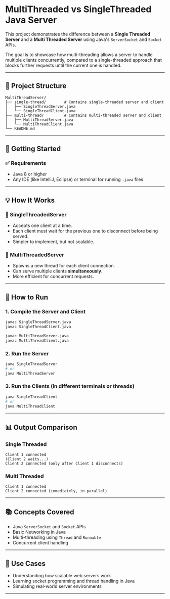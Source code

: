 # MultiThreaded vs SingleThreaded Java Server

This project demonstrates the difference between a **Single Threaded Server** and a **Multi Threaded Server** using Java's `ServerSocket` and `Socket` APIs.

The goal is to showcase how multi-threading allows a server to handle multiple clients concurrently, compared to a single-threaded approach that blocks further requests until the current one is handled.

---

## 📂 Project Structure

```
MultiThreadServer/
├── single-thread/        # Contains single-threaded server and client
│   ├── SingleThreadServer.java
│   └── SingleThreadClient.java
├── multi-thread/         # Contains multi-threaded server and client
│   ├── MultiThreadServer.java
│   └── MultiThreadClient.java
└── README.md
```

---

## 🚀 Getting Started

### ✅ Requirements
- Java 8 or higher
- Any IDE (like IntelliJ, Eclipse) or terminal for running `.java` files

---

## 💡 How It Works

### 🧵 SingleThreadedServer
- Accepts one client at a time.
- Each client must wait for the previous one to disconnect before being served.
- Simpler to implement, but not scalable.

### 🧵 MultiThreadedServer
- Spawns a new thread for each client connection.
- Can serve multiple clients **simultaneously**.
- More efficient for concurrent requests.

---

## 🔨 How to Run

### 1. Compile the Server and Client
```bash
javac SingleThreadServer.java
javac SingleThreadClient.java

javac MultiThreadServer.java
javac MultiThreadClient.java
```

### 2. Run the Server
```bash
java SingleThreadServer
# or
java MultiThreadServer
```

### 3. Run the Clients (in different terminals or threads)
```bash
java SingleThreadClient
# or
java MultiThreadClient
```

---

## 📊 Output Comparison

### Single Threaded
```
Client 1 connected
(Client 2 waits...)
Client 2 connected (only after Client 1 disconnects)
```

### Multi Threaded
```
Client 1 connected
Client 2 connected (immediately, in parallel)
```

---

## 📚 Concepts Covered

- Java `ServerSocket` and `Socket` APIs
- Basic Networking in Java
- Multi-threading using `Thread` and `Runnable`
- Concurrent client handling

---

## 📌 Use Cases

- Understanding how scalable web servers work
- Learning socket programming and thread handling in Java
- Simulating real-world server environments

---


